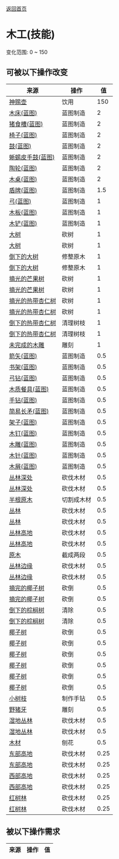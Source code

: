 [返回首页](index.md)  
# 木工(技能)  
变化范围: 0 ~ 150  
## 可被以下操作改变  
来源  |  操作  |  值  
----  |  ----  |  ----  
[神赐壶](CoconutFlaskAmbrosia.md)  |  饮用  |  150  
[木床(蓝图)](Bp_BedWooden.md)  |  蓝图制造  |  2  
[猪食槽(蓝图)](Bp_BoarFeeder.md)  |  蓝图制造  |  2  
[椅子(蓝图)](Bp_Chair.md)  |  蓝图制造  |  2  
[鼓(蓝图)](Bp_Drum.md)  |  蓝图制造  |  2  
[蜥蜴皮手鼓(蓝图)](Bp_LizardDrum.md)  |  蓝图制造  |  2  
[陶轮(蓝图)](Bp_PotteryWheel.md)  |  蓝图制造  |  2  
[木桌(蓝图)](Bp_Table.md)  |  蓝图制造  |  2  
[盾牌(蓝图)](Bp_Shield.md)  |  蓝图制造  |  1.5  
[弓(蓝图)](Bp_Bow.md)  |  蓝图制造  |  1  
[木板(蓝图)](Bp_Planks.md)  |  蓝图制造  |  1  
[木铲(蓝图)](Bp_WoodenShovel.md)  |  蓝图制造  |  1  
[大树](LargeTree.md)  |  砍树  |  1  
[大树](LargeTree.md)  |  砍树  |  1  
[倒下的大树](LargeTreeFelled.md)  |  修整原木  |  1  
[倒下的大树](LargeTreeFelled.md)  |  修整原木  |  1  
[摘光的芒果树](MangoTreeCleared.md)  |  砍树  |  1  
[摘光的芒果树](MangoTreeCleared.md)  |  砍树  |  1  
[摘光的热带杏仁树](TropicalAlmondTreeCleared.md)  |  砍树  |  1  
[摘光的热带杏仁树](TropicalAlmondTreeCleared.md)  |  砍树  |  1  
[倒下的热带杏仁树](TropicalAlmondTreeFelled.md)  |  清理树枝  |  1  
[倒下的热带杏仁树](TropicalAlmondTreeFelled.md)  |  清理树枝  |  1  
[未完成的木雕](WoodCarving_Unfinished.md)  |  雕刻  |  1  
[箭矢(蓝图)](Bp_Arrow.md)  |  蓝图制造  |  0.5  
[书架(蓝图)](Bp_Bookshelf.md)  |  蓝图制造  |  0.5  
[弓钻(蓝图)](Bp_BowDrill.md)  |  蓝图制造  |  0.5  
[木质餐具(蓝图)](Bp_EatingUtensilsWooden.md)  |  蓝图制造  |  0.5  
[手钻(蓝图)](Bp_HandDrill.md)  |  蓝图制造  |  0.5  
[简易长矛(蓝图)](Bp_RusticSpear.md)  |  蓝图制造  |  0.5  
[架子(蓝图)](Bp_Shelf.md)  |  蓝图制造  |  0.5  
[木钉(蓝图)](Bp_Treenails.md)  |  蓝图制造  |  0.5  
[木雕(蓝图)](Bp_WoodCarvings.md)  |  蓝图制造  |  0.5  
[木针(蓝图)](Bp_WoodenNeedles.md)  |  蓝图制造  |  0.5  
[木屑(蓝图)](Bp_WoodShavings.md)  |  蓝图制造  |  0.5  
[丛林深处](DeepJungle.md)  |  砍伐木材  |  0.5  
[丛林深处](DeepJungle.md)  |  砍伐木材  |  0.5  
[半根原木](HalfLog.md)  |  切割成木材  |  0.5  
[丛林](Jungle.md)  |  砍伐木材  |  0.5  
[丛林](Jungle.md)  |  砍伐木材  |  0.5  
[丛林高地](JungleHighlands.md)  |  砍伐木材  |  0.5  
[丛林高地](JungleHighlands.md)  |  砍伐木材  |  0.5  
[原木](Log.md)  |  截成两段  |  0.5  
[丛林边缘](Outskirts.md)  |  砍伐木材  |  0.5  
[丛林边缘](Outskirts.md)  |  砍伐木材  |  0.5  
[摘完的椰子树](PalmTreeCleared.md)  |  砍倒  |  0.5  
[摘完的椰子树](PalmTreeCleared.md)  |  砍倒  |  0.5  
[倒下的棕榈树](PalmTreeFelled.md)  |  清除  |  0.5  
[倒下的棕榈树](PalmTreeFelled.md)  |  清除  |  0.5  
[椰子树](PalmTreeNew.md)  |  砍倒  |  0.5  
[椰子树](PalmTreeNew.md)  |  砍倒  |  0.5  
[椰子树](PalmTreeNewMultiEventOld.md)  |  砍倒  |  0.5  
[椰子树](PalmTreeNewMultiEventOld.md)  |  砍倒  |  0.5  
[椰子树](PalmTreeOld.md)  |  砍倒  |  0.5  
[椰子树](PalmTreeOld.md)  |  砍倒  |  0.5  
[小树枝](Sticks.md)  |  制作手钻  |  0.5  
[野猪牙](Tusk.md)  |  雕刻  |  0.5  
[湿地丛林](Wetlands.md)  |  砍伐木材  |  0.5  
[湿地丛林](Wetlands.md)  |  砍伐木材  |  0.5  
[木材](Wood.md)  |  刨花  |  0.5  
[东部高地](HighlandsEastern.md)  |  砍伐木材  |  0.25  
[东部高地](HighlandsEastern.md)  |  砍伐木材  |  0.25  
[西部高地](HighlandsWestern.md)  |  砍伐木材  |  0.25  
[西部高地](HighlandsWestern.md)  |  砍伐木材  |  0.25  
[红树林](Mangroves.md)  |  砍伐木材  |  0.25  
[红树林](Mangroves.md)  |  砍伐木材  |  0.25  
## 被以下操作需求  
来源  |  操作  |  值  
----  |  ----  |  ----  
